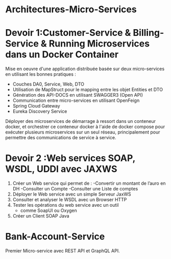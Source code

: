 # Architectures-Micro-Services
# Devoir 1:Customer-Service & Billing-Service & Running Microservices dans un Docker Container
Mise en oeuvre d'une application distribuée basée sur deux micro-services en utilisant les bonnes pratiques  :
  - Couches DA0, Service, Web, DTO
  - Utilisation de MapStruct pour le mapping entre les objet Entities et DTO
  - Génération des API-DOCS en utilisant SWAGGER3 (Open API)
  - Communication entre micro-services en utilisant OpenFeign
  - Spring Cloud Gateway
  - Eureka Discovery Service
  
Déployer des microservices de démarrage à ressort dans un conteneur docker, et orchestrer ce conteneur docker à l'aide de docker compose pour exécuter plusieurs microservices sur un seul réseau, principalement pour permettre des communications de service à service.
# Devoir 2 :Web services SOAP, WSDL, UDDI avec JAXWS
1. Créer un Web service qui permet de : 
    -Convertir un montant de l’auro en DH
    -Consulter un Compte
    -Consulter une Liste de comptes
2. Déployer le Web service avec un simple Serveur JaxWS
3. Consulter et analyser le WSDL avec un Browser HTTP
4. Tester les opérations du web service avec un outil
   - comme SoapUI ou Oxygen
5. Créer un Client SOAP Java
# Bank-Account-Service
Premier Micro-service avec REST API et GraphQL API.
